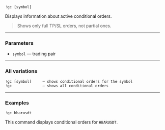 ```
!gc [symbol]
```

Displays information about active conditional orders.

> Shows only full TP/SL orders, not partial ones.

---

### Parameters

- `symbol` — trading pair

---

### All variations

```
!gc [symbol]     — shows conditional orders for the symbol
!gc              — shows all conditional orders
```

---

### Examples

```
!gc hbarusdt
```

This command displays conditional orders for `HBARUSDT`.
